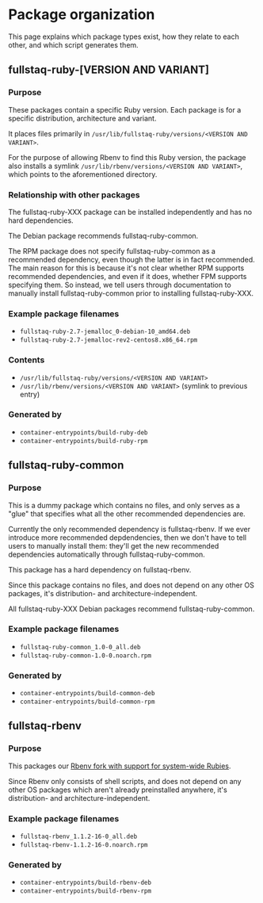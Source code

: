 # Package organization

This page explains which package types exist, how they relate to each other, and which script generates them.

## fullstaq-ruby-[VERSION AND VARIANT]

### Purpose

These packages contain a specific Ruby version. Each package is for a specific distribution, architecture and variant.

It places files primarily in `/usr/lib/fullstaq-ruby/versions/<VERSION AND VARIANT>`.

For the purpose of allowing Rbenv to find this Ruby version, the package also installs a symlink `/usr/lib/rbenv/versions/<VERSION AND VARIANT>`, which points to the aforementioned directory.

### Relationship with other packages

The fullstaq-ruby-XXX package can be installed independently and has no hard dependencies.

The Debian package recommends fullstaq-ruby-common.

The RPM package does not specify fullstaq-ruby-common as a recommended dependency, even though the latter is in fact recommended. The main reason for this is because it's not clear whether RPM supports recommended dependencies, and even if it does, whether FPM supports specifying them. So instead, we tell users through documentation to manually install fullstaq-ruby-common prior to installing fullstaq-ruby-XXX.

### Example package filenames

 * `fullstaq-ruby-2.7-jemalloc_0-debian-10_amd64.deb`
 * `fullstaq-ruby-2.7-jemalloc-rev2-centos8.x86_64.rpm`

### Contents

 * `/usr/lib/fullstaq-ruby/versions/<VERSION AND VARIANT>`
 * `/usr/lib/rbenv/versions/<VERSION AND VARIANT>` (symlink to previous entry)

### Generated by

 * `container-entrypoints/build-ruby-deb`
 * `container-entrypoints/build-ruby-rpm`

## fullstaq-ruby-common

### Purpose

This is a dummy package which contains no files, and only serves as a "glue" that specifies what all the other recommended dependencies are.

Currently the only recommended dependency is fullstaq-rbenv. If we ever introduce more recommended depdendencies, then we don't have to tell users to manually install them: they'll get the new recommended dependencies automatically through fullstaq-ruby-common.

This package has a hard dependency on fullstaq-rbenv.

Since this package contains no files, and does not depend on any other OS packages, it's distribution- and architecture-independent.

All fullstaq-ruby-XXX Debian packages recommend fullstaq-ruby-common.

### Example package filenames

 * `fullstaq-ruby-common_1.0-0_all.deb`
 * `fullstaq-ruby-common-1.0-0.noarch.rpm`

### Generated by

 * `container-entrypoints/build-common-deb`
 * `container-entrypoints/build-common-rpm`

## fullstaq-rbenv

### Purpose

This packages our [Rbenv fork with support for system-wide Rubies](https://github.com/fullstaq-labs/fullstaq-rbenv).

Since Rbenv only consists of shell scripts, and does not depend on any other OS packages which aren't already preinstalled anywhere, it's distribution- and architecture-independent.

### Example package filenames

 * `fullstaq-rbenv_1.1.2-16-0_all.deb`
 * `fullstaq-rbenv-1.1.2-16-0.noarch.rpm`

### Generated by

 * `container-entrypoints/build-rbenv-deb`
 * `container-entrypoints/build-rbenv-rpm`
